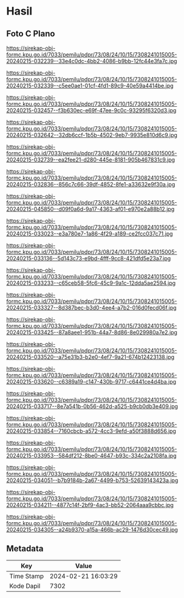 # Hasil

## Foto C Plano

https://sirekap-obj-formc.kpu.go.id/7033/pemilu/pdpr/73/08/24/10/15/7308241015005-20240215-032239--33e4c0dc-4bb2-4086-b9bb-12fc44e3fa7c.jpg

https://sirekap-obj-formc.kpu.go.id/7033/pemilu/pdpr/73/08/24/10/15/7308241015005-20240215-032339--c5ee0ae1-01cf-4fd1-89c9-40e59a4414be.jpg

https://sirekap-obj-formc.kpu.go.id/7033/pemilu/pdpr/73/08/24/10/15/7308241015005-20240215-032457--f3b630ec-e69f-47ee-9c0c-93295f6320d3.jpg

https://sirekap-obj-formc.kpu.go.id/7033/pemilu/pdpr/73/08/24/10/15/7308241015005-20240215-032642--32db6ccf-1b5b-4502-9eb7-9935e810d6c9.jpg

https://sirekap-obj-formc.kpu.go.id/7033/pemilu/pdpr/73/08/24/10/15/7308241015005-20240215-032739--ea2fee21-d280-445e-8181-905b467831c9.jpg

https://sirekap-obj-formc.kpu.go.id/7033/pemilu/pdpr/73/08/24/10/15/7308241015005-20240215-032836--856c7c66-39df-4852-8fe1-a33632e9f30a.jpg

https://sirekap-obj-formc.kpu.go.id/7033/pemilu/pdpr/73/08/24/10/15/7308241015005-20240215-045850--d09f0a6d-9a17-4363-af01-e970e2a88b12.jpg

https://sirekap-obj-formc.kpu.go.id/7033/pemilu/pdpr/73/08/24/10/15/7308241015005-20240215-033023--e3a780e7-1a86-4f29-a189-ce2fcc037c71.jpg

https://sirekap-obj-formc.kpu.go.id/7033/pemilu/pdpr/73/08/24/10/15/7308241015005-20240215-033136--5d143c73-e9bd-4fff-9cc8-421dfd5e23a7.jpg

https://sirekap-obj-formc.kpu.go.id/7033/pemilu/pdpr/73/08/24/10/15/7308241015005-20240215-033233--c65ceb58-5fc6-45c9-9a1c-12dda5ae2594.jpg

https://sirekap-obj-formc.kpu.go.id/7033/pemilu/pdpr/73/08/24/10/15/7308241015005-20240215-033327--8d387bec-b3d0-4ee4-a7b2-016d0fecd06f.jpg

https://sirekap-obj-formc.kpu.go.id/7033/pemilu/pdpr/73/08/24/10/15/7308241015005-20240215-033425--87a8aee1-951b-44a7-8d86-8e029980a7e2.jpg

https://sirekap-obj-formc.kpu.go.id/7033/pemilu/pdpr/73/08/24/10/15/7308241015005-20240215-033520--a75e31b3-b2e0-4ef7-9a21-674b12423138.jpg

https://sirekap-obj-formc.kpu.go.id/7033/pemilu/pdpr/73/08/24/10/15/7308241015005-20240215-033620--c6389a19-c147-430b-9717-c6441ce4d4ba.jpg

https://sirekap-obj-formc.kpu.go.id/7033/pemilu/pdpr/73/08/24/10/15/7308241015005-20240215-033717--8e7a541b-0b56-462d-a525-b9cb0db3e409.jpg

https://sirekap-obj-formc.kpu.go.id/7033/pemilu/pdpr/73/08/24/10/15/7308241015005-20240215-033854--7160cbcb-a572-4cc3-9efd-a50f3888d656.jpg

https://sirekap-obj-formc.kpu.go.id/7033/pemilu/pdpr/73/08/24/10/15/7308241015005-20240215-033953--584df212-8be0-4647-b93c-334c2a2108fa.jpg

https://sirekap-obj-formc.kpu.go.id/7033/pemilu/pdpr/73/08/24/10/15/7308241015005-20240215-034051--b7b9184b-2a67-4499-b753-52639143423a.jpg

https://sirekap-obj-formc.kpu.go.id/7033/pemilu/pdpr/73/08/24/10/15/7308241015005-20240215-034211--4877c14f-2bf9-4ac3-bb52-2064aaa9cbbc.jpg

https://sirekap-obj-formc.kpu.go.id/7033/pemilu/pdpr/73/08/24/10/15/7308241015005-20240215-034305--a24b9370-a15a-466b-ac29-1476d30cec49.jpg


## Metadata

| Key        | Value               |
| ---------- | ------------------- |
| Time Stamp | 2024-02-21 16:03:29 |
| Kode Dapil | 7302                |



